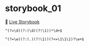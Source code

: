# storybook_01

🚀 [Live Storybook](https://6346c29f12cb3212588eb719-kysdmcdpcq.chromatic.com/?path=/story/card01--regular)

```
^(?=\d)(?:(\d)(?!\1))*\d+$

^(?=\w)(?:(.)(?!\1))(?<=\1\1\1)?\w+$


```
